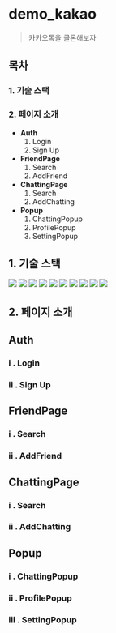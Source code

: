 # demo_kakao

> 카카오톡을 클론해보자

## 목차
### 1. 기술 스택
 
### 2. 페이지 소개

- **Auth**
  1. Login
  2. Sign Up
- **FriendPage**
  1. Search
  2. AddFriend
- **ChattingPage**
  1. Search
  2. AddChatting
- **Popup**
  1. ChattingPopup
  2. ProfilePopup
  3. SettingPopup
 
 ## 1. 기술 스택
 <div>
  <img src="https://img.shields.io/badge/java-007396?style=for-the-badge&logo=java&logoColor=white"> 
  <img src="https://img.shields.io/badge/html5-E34F26?style=for-the-badge&logo=html5&logoColor=white"> 
  <img src="https://img.shields.io/badge/css-1572B6?style=for-the-badge&logo=css3&logoColor=white"> 
  <img src="https://img.shields.io/badge/javascript-F7DF1E?style=for-the-badge&logo=javascript&logoColor=black"> 
  <img src="https://img.shields.io/badge/oracle-F80000?style=for-the-badge&logo=oracle&logoColor=white"> 
  <img src="https://img.shields.io/badge/react-61DAFB?style=for-the-badge&logo=react&logoColor=black"> 
  <img src="https://img.shields.io/badge/springboot-6DB33F?style=for-the-badge&logo=springboot&logoColor=white">
  <img src="https://img.shields.io/badge/git-F05032?style=for-the-badge&logo=git&logoColor=white">
  <img src="https://img.shields.io/badge/github-181717?style=for-the-badge&logo=github&logoColor=white">
  <img src="https://img.shields.io/badge/socket.io-010101?style=for-the-badge&logo=socket.io&logoColor=white">
 </div>
  
## 2. 페이지 소개

## Auth

### i . Login
### ii . Sign Up


## FriendPage

### i . Search
### ii . AddFriend


## ChattingPage

### i . Search
### ii . AddChatting


## Popup
### i . ChattingPopup
### ii . ProfilePopup
### iii . SettingPopup
